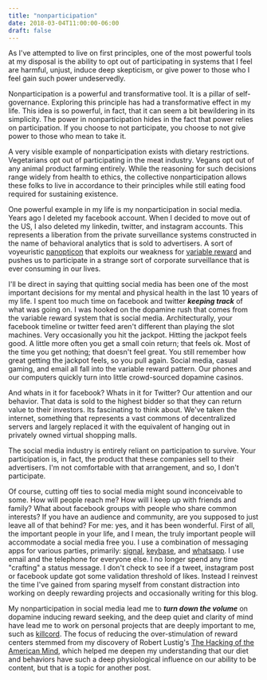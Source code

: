 ```yaml
---
title: "nonparticipation"
date: 2018-03-04T11:00:00-06:00
draft: false
---
```


As I've attempted to live on first principles, one of the most powerful tools at my disposal is the ability to opt out of participating in systems that I feel are harmful, unjust, induce deep skepticism, or give power to those who I feel gain such power undeservedly. 

Nonparticipation is a powerful and transformative tool. It is a pillar of self-governance. Exploring this principle has had a transformative effect in my life. This idea is so powerful, in fact, that it can seem a bit bewildering in its simplicity. The power in nonparticipation hides in the fact that power relies on participation. If you choose to not participate, you choose to not give power to those who mean to take it.

A very visible example of nonparticipation exists with dietary restrictions. Vegetarians opt out of participating in the meat industry. Vegans opt out of any animal product farming entirely. While the reasoning for such decisions range widely from health to ethics, the collective nonparticipation allows these folks to live in accordance to their principles while still eating food required for sustaining existence.

One powerful example in my life is my nonparticipation in social media. Years ago I deleted my facebook account. When I decided to move out of the US, I also deleted my linkedin, twitter, and instagram accounts. This represents a liberation from the private surveillance systems constructed in the name of behavioral analytics that is sold to advertisers. A sort of voyeuristic [panopticon](https://en.wikipedia.org/wiki/Panopticon) that exploits our weakness for [variable reward](https://en.wikipedia.org/wiki/Reinforcement) and pushes us to participate in a strange sort of corporate surveillance that is ever consuming in our lives.

I'll be direct in saying that quitting social media has been one of the most important decisions for my mental and physical health in the last 10 years of my life. I spent too much time on facebook and twitter ***keeping track*** of what was going on. I was hooked on the dopamine rush that comes from the variable reward system that is social media. Architecturally, your facebook timeline or twitter feed aren't different than playing the slot machines. Very occasionally you hit the jackpot. Hitting the jackpot feels good. A little more often you get a small coin return; that feels ok. Most of the time you get nothing; that doesn't feel great. You still remember how great getting the jackpot feels, so you pull again. Social media, casual gaming, and email all fall into the variable reward pattern. Our phones and our computers quickly turn into little crowd-sourced dopamine casinos.

And whats in it for facebook? Whats in it for Twitter? Our attention and our behavior. That data is sold to the highest bidder so that they can return value to their investors. Its fascinating to think about. We've taken the internet, something that represents a vast commons of decentralized servers and largely replaced it with the equivalent of hanging out in privately owned virtual shopping malls.

The social media industry is entirely reliant on participation to survive. Your participation is, in fact, the product that these companies sell to their advertisers. I'm not comfortable with that arrangement, and so, I don't participate.

Of course, cutting off ties to social media might sound inconceivable to some. How will people reach me? How will I keep up with friends and family? What about facebook groups with people who share common interests? If you have an audience and community, are you supposed to just leave all of that behind? For me: yes, and it has been wonderful. First of all, the important people in your life, and I mean, the truly important people will accommodate a social media free you. I use a combination of messaging apps for various parties, primarily: [signal](https://www.signal.org/), [keybase](https://keybase.io/), and [whatsapp](https://www.whatsapp.com/). I use email and the telephone for everyone else. I no longer spend any time "crafting" a status message. I don't check to see if a tweet, instagram post or facebook update got some validation threshold of likes. Instead I reinvest the time I've gained from sparing myself from constant distraction into working on deeply rewarding projects and occasionally writing for this blog. 

My nonparticipation in social media lead me to ***turn down the volume*** on dopamine inducing reward seeking, and the deep quiet and clarity of mind have lead me to work on personal projects that are deeply important to me, such as [killcord](https://killcord.io). The focus of reducing the over-stimulation of reward centers stemmed from my discovery of Robert Lustig's [The Hacking of the American Mind](https://www.amazon.com/Hacking-American-Mind-Corporate-Takeover/dp/1101982586), which helped me deepen my understanding that our diet and behaviors have such a deep physiological influence on our ability to be content, but that is a topic for another post.

